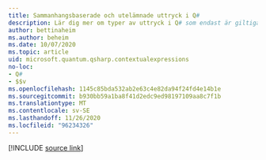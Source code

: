 ```yaml
---
title: Sammanhangsbaserade och utelämnade uttryck i Q#
description: Lär dig mer om typer av uttryck i Q# som endast är giltiga i vissa kontexter eller som kan härledas automatiskt.
author: bettinaheim
ms.author: beheim
ms.date: 10/07/2020
ms.topic: article
uid: microsoft.quantum.qsharp.contextualexpressions
no-loc:
- Q#
- $$v
ms.openlocfilehash: 1145c85bda532ab2e63c4e82da94f24fd4e14b1e
ms.sourcegitcommit: b930bb59a1ba8f41d2edc9ed98197109aa8c7f1b
ms.translationtype: MT
ms.contentlocale: sv-SE
ms.lasthandoff: 11/26/2020
ms.locfileid: "96234326"
---
```

<!---
# Contextual and omitted expressions in Q#
-->

[!INCLUDE [source link](~/includes/qsharp-language/Specifications/Language/3_Expressions/ContextualExpressions.md)]

